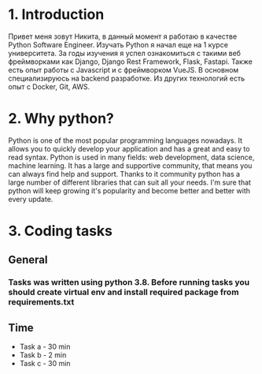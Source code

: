 # 1. Introduction
Привет меня зовут Никита, в данный момент я работаю в качестве Python Software Engineer. Изучать Python я начал еще на 1 курсе университета. За годы изучения я успел ознакомиться с такими веб фреймворками как Django, Django Rest Framework, Flask, Fastapi. Также есть опыт работы с Javascript и с фреймворком VueJS. В основном специализируюсь на backend разработке. Из других технологий есть опыт с Docker, Git, AWS. 
# 2. Why python?
Python is one of the most popular programming languages nowadays. It allows you to quickly develop your application and has a great and easy to read syntax. Python is used in many fields: web development, data science, machine learning. It has a large and supportive community, that means you can always find help and support. Thanks to it community python has a large number of different libraries that can suit all your needs. I'm sure that python will keep growing it's popularity and become better and better with every update.
# 3. Coding tasks
## General
### Tasks was written using python 3.8. Before running tasks you should create virtual env and install required package from requirements.txt
## Time
* Task a - 30 min
* Task b - 2 min
* Task c - 30 min